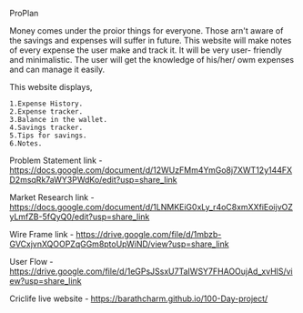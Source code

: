 ProPlan

Money comes under the proior things for everyone. Those arn't aware of the savings and expenses will suffer in future. This website will make notes of every expense the user make and track it. It will be very user- friendly and minimalistic. The user will get the knowledge of his/her/ owm expenses and can manage it easily.

This website displays,

    1.Expense History.
    2.Expense tracker.
    3.Balance in the wallet.
    4.Savings tracker. 
    5.Tips for savings.
    6.Notes.
    
Problem Statement link - https://docs.google.com/document/d/12WUzFMm4YmGo8j7XWT12y144FXD2msqRk7aWY3PWdKo/edit?usp=share_link

Market Research link -https://docs.google.com/document/d/1LNMKEiG0xLy_r4oC8xmXXfiEoijvOZyLmfZB-5fQyQ0/edit?usp=share_link

Wire Frame link - https://drive.google.com/file/d/1mbzb-GVCxjvnXQOOPZqGGm8ptoUpWiND/view?usp=share_link

User Flow - https://drive.google.com/file/d/1eGPsJSsxU7TaIWSY7FHAOOujAd_xvHlS/view?usp=share_link

Criclife live website - https://barathcharm.github.io/100-Day-project/
 
